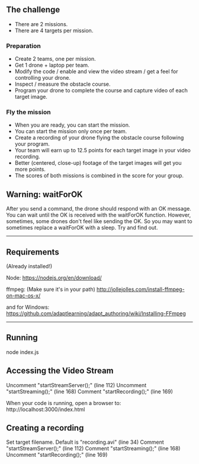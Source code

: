## The challenge
- There are 2 missions.
- There are 4 targets per mission.

### Preparation
- Create 2 teams, one per mission.
- Get 1 drone + laptop per team.
- Modify the code / enable and view the video stream / get a feel for controlling your drone.
- Inspect / measure the obstacle course.
- Program your drone to complete the course and capture video of each target image.

### Fly the mission
- When you are ready, you can start the mission.
- You can start the mission only once per team.
- Create a recording of your drone flying the obstacle course following your program.
- Your team will earn up to 12.5 points for each target image in your video recording.
- Better (centered, close-up) footage of the target images will get you more points.
- The scores of both missions is combined in the score for your group.


## Warning: waitForOK
After you send a command, the drone should respond with an OK message. You can wait until the OK is received with the waitForOK function. However, sometimes, some drones don't feel like sending the OK. So you may want to sometimes replace a waitForOK with a sleep. Try and find out.


---
## Requirements
(Already installed!)

Node:
https://nodejs.org/en/download/

ffmpeg: (Make sure it's in your path)
http://jollejolles.com/install-ffmpeg-on-mac-os-x/

and for Windows:
https://github.com/adaptlearning/adapt_authoring/wiki/Installing-FFmpeg

---

## Running

node index.js

## Accessing the Video Stream

Uncomment "startStreamServer();" (line 112)
Uncomment "startStreaming();" (line 168)
Comment "startRecording();" (line 169)

When your code is running, open a browser to:
http://localhost:3000/index.html

## Creating a recording

Set target filename. Default is "recording.avi" (line 34)
Comment "startStreamServer();" (line 112)
Comment "startStreaming();" (line 168)
Uncomment "startRecording();" (line 169)

